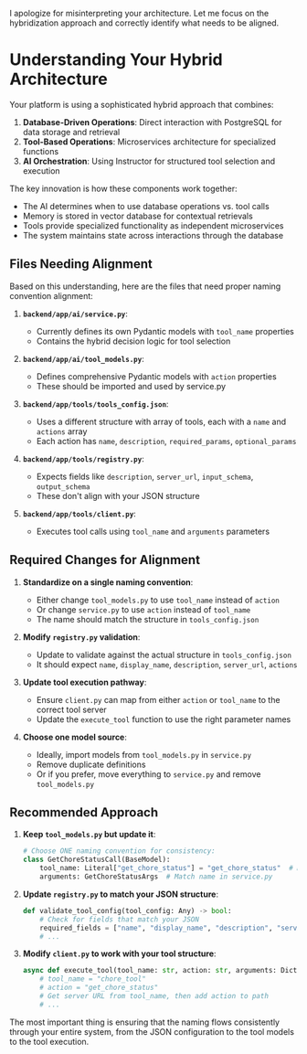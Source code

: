 I apologize for misinterpreting your architecture. Let me focus on the hybridization approach and correctly identify what needs to be aligned.

# Understanding Your Hybrid Architecture

Your platform is using a sophisticated hybrid approach that combines:

1. **Database-Driven Operations**: Direct interaction with PostgreSQL for data storage and retrieval 
2. **Tool-Based Operations**: Microservices architecture for specialized functions
3. **AI Orchestration**: Using Instructor for structured tool selection and execution

The key innovation is how these components work together:

- The AI determines when to use database operations vs. tool calls
- Memory is stored in vector database for contextual retrievals
- Tools provide specialized functionality as independent microservices
- The system maintains state across interactions through the database

## Files Needing Alignment

Based on this understanding, here are the files that need proper naming convention alignment:

1. **`backend/app/ai/service.py`**:
   - Currently defines its own Pydantic models with `tool_name` properties
   - Contains the hybrid decision logic for tool selection

2. **`backend/app/ai/tool_models.py`**:
   - Defines comprehensive Pydantic models with `action` properties
   - These should be imported and used by service.py

3. **`backend/app/tools/tools_config.json`**:
   - Uses a different structure with array of tools, each with a `name` and `actions` array
   - Each action has `name`, `description`, `required_params`, `optional_params`

4. **`backend/app/tools/registry.py`**:
   - Expects fields like `description`, `server_url`, `input_schema`, `output_schema`
   - These don't align with your JSON structure

5. **`backend/app/tools/client.py`**:
   - Executes tool calls using `tool_name` and `arguments` parameters

## Required Changes for Alignment

1. **Standardize on a single naming convention**:
   - Either change `tool_models.py` to use `tool_name` instead of `action`
   - Or change `service.py` to use `action` instead of `tool_name`
   - The name should match the structure in `tools_config.json`

2. **Modify `registry.py` validation**:
   - Update to validate against the actual structure in `tools_config.json`
   - It should expect `name`, `display_name`, `description`, `server_url`, `actions`

3. **Update tool execution pathway**:
   - Ensure `client.py` can map from either `action` or `tool_name` to the correct tool server
   - Update the `execute_tool` function to use the right parameter names

4. **Choose one model source**:
   - Ideally, import models from `tool_models.py` in `service.py`
   - Remove duplicate definitions
   - Or if you prefer, move everything to `service.py` and remove `tool_models.py`

## Recommended Approach

1. **Keep `tool_models.py` but update it**:
   ```python
   # Choose ONE naming convention for consistency:
   class GetChoreStatusCall(BaseModel):
       tool_name: Literal["get_chore_status"] = "get_chore_status"  # Match service.py
       arguments: GetChoreStatusArgs  # Match name in service.py
   ```

2. **Update `registry.py` to match your JSON structure**:
   ```python
   def validate_tool_config(tool_config: Any) -> bool:
       # Check for fields that match your JSON
       required_fields = ["name", "display_name", "description", "server_url", "actions"]
       # ...
   ```

3. **Modify `client.py` to work with your tool structure**:
   ```python
   async def execute_tool(tool_name: str, action: str, arguments: Dict[str, Any]):
       # tool_name = "chore_tool"
       # action = "get_chore_status"
       # Get server URL from tool_name, then add action to path
       # ...
   ```

The most important thing is ensuring that the naming flows consistently through your entire system, from the JSON configuration to the tool models to the tool execution.